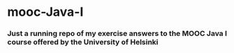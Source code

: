 # mooc-Java-I
### Just a running repo of my exercise answers to the MOOC Java I course offered by the University of Helsinki
